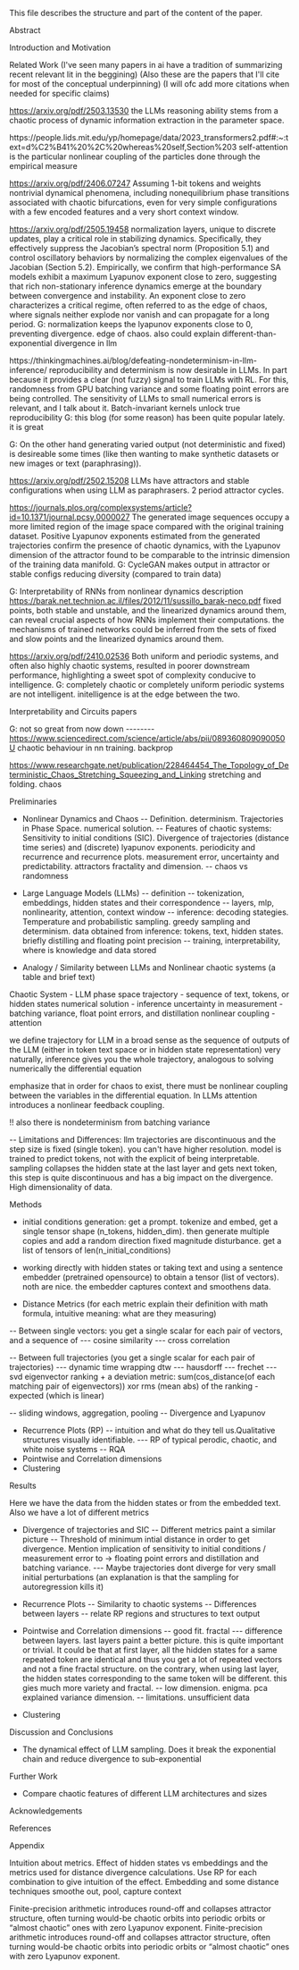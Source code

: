 This file describes the structure and part of the content of the paper.

Abstract

Introduction and Motivation

Related Work (I've seen many papers in ai have a tradition of summarizing recent relevant lit in the beggining) (Also these are the papers that I'll cite for most of the conceptual underpinning) (I will ofc add more citations when needed for specific claims)

https://arxiv.org/pdf/2503.13530 
the LLMs reasoning ability stems from a chaotic process of dynamic information extraction in the parameter space.

<start Attention and nonlinear coupling>
https://people.lids.mit.edu/yp/homepage/data/2023_transformers2.pdf#:~:text=d%C2%B41%20%2C%20whereas%20self,Section%203 
self-attention is the particular nonlinear coupling of the particles done through the empirical measure

https://arxiv.org/pdf/2406.07247 
Assuming 1-bit tokens and weights
nontrivial dynamical phenomena, including nonequilibrium phase
transitions associated with chaotic bifurcations, even for very simple configurations
with a few encoded features and a very short context window.

https://arxiv.org/pdf/2505.19458
normalization layers, unique to discrete updates, play a critical role in stabilizing dynamics. Specifically, they effectively suppress the Jacobian’s spectral norm (Proposition 5.1) and control oscillatory behaviors by normalizing the complex eigenvalues of the Jacobian (Section 5.2). Empirically, we confirm that high-performance SA models exhibit a maximum Lyapunov exponent close to zero, suggesting that rich non-stationary inference dynamics emerge at the boundary between convergence and instability.
An exponent close to zero characterizes a critical regime, often referred to as the edge of chaos, where signals neither explode nor vanish and can propagate for a long period.
G: normalization keeps the lyapunov exponents close to 0, preventing divergence. edge of chaos. also could explain different-than-exponential divergence in llm
<end Attention and nonlinear coupling>


<start LLMs and determinism>
https://thinkingmachines.ai/blog/defeating-nondeterminism-in-llm-inference/ 
reproducibility and determinism is now desirable in LLMs. In part because it provides a clear (not fuzzy) signal to train LLMs with RL. For this, randomness from GPU batching variance and some floating point errors are being controlled. The sensitivity of LLMs to small numerical errors is relevant, and I talk about it.
Batch-invariant kernels unlock true reproducibility
G: this blog (for some reason) has been quite popular lately. it is great

G: On the other hand generating varied output (not deterministic and fixed) is desireable some times (like then wanting to make synthetic datasets or new images or text (paraphrasing)).

https://arxiv.org/pdf/2502.15208 LLMs have attractors and stable configurations when using LLM as paraphrasers. 2 period attractor cycles.

https://journals.plos.org/complexsystems/article?id=10.1371/journal.pcsy.0000027 
The generated image sequences occupy a more limited region of the image space compared with the original training dataset.
Positive Lyapunov exponents estimated from the generated trajectories confirm the presence of chaotic dynamics, with the Lyapunov dimension of the attractor found to be comparable to the intrinsic dimension of the training data manifold.
G: CycleGAN makes output in attractor or stable configs reducing diversity (compared to train data)

<end LLMs and determinism>

G: Interpretability of RNNs from nonlinear dynamics description
https://barak.net.technion.ac.il/files/2012/11/sussillo_barak-neco.pdf
fixed points, both stable and unstable, and the linearized dynamics around them, can reveal crucial aspects of how RNNs implement their computations.
the mechanisms of trained networks could be inferred from the sets of fixed and slow
points and the linearized dynamics around them.

https://arxiv.org/pdf/2410.02536
Both uniform and periodic systems, and often also
highly chaotic systems, resulted in poorer downstream performance, highlighting
a sweet spot of complexity conducive to intelligence. 
G: completely chaotic or completely uniform periodic systems are not intelligent. initelligence is at the edge between the two.


Interpretability and Circuits papers


G: not so great from now down --------
https://www.sciencedirect.com/science/article/abs/pii/089360809090050U 
chaotic behaviour in nn training. backprop


https://www.researchgate.net/publication/228464454_The_Topology_of_Deterministic_Chaos_Stretching_Squeezing_and_Linking
stretching and folding. chaos

Preliminaries

- Nonlinear Dynamics and Chaos
-- Definition. determinism. Trajectories in Phase Space. numerical solution.
-- Features of chaotic systems: Sensitivity to initial conditions (SIC). Divergence of trajectories (distance time series) and (discrete) lyapunov exponents. periodicity and recurrence and recurrence plots. measurement error, uncertainty and predictability. attractors fractality and dimension.
-- chaos vs randomness

- Large Language Models (LLMs)
-- definition
-- tokenization, embeddings, hidden states and their correspondence
-- layers, mlp, nonlinearity, attention, context window
-- inference: decoding stategies. Temperature and probabilistic sampling. greedy sampling and determinism. data obtained from inference: tokens, text, hidden states. briefly distilling and floating point precision
-- training, interpretability, where is knowledge and data stored


- Analogy / Similarity between LLMs and Nonlinear chaotic systems (a table and brief text)

<start table>
Chaotic System - LLM
phase space trajectory - sequence of text, tokens, or hidden states
numerical solution - inference
uncertainty in measurement - batching variance, float point errors, and distillation
nonlinear coupling - attention
<end table>

we define trajectory for LLM in a broad sense as the sequence of outputs of the LLM (either in token text space or in hidden state representation)
very naturally, inference gives you the whole trajectory, analogous to solving numerically the differential equation

emphasize that in order for chaos to exist, there must be nonlinear coupling between the variables in the differential equation. In LLMs attention introduces a nonlinear feedback coupling.

!! also there is nondeterminism from batching variance


-- Limitations and Differences: llm trajectories are discontinuous and the step size is fixed (single token). you can't have higher resolution. model is trained to predict tokens, not with the explicit of being interpretable. sampling collapses the hidden state at the last layer and gets next token, this step is quite discontinuous and has a big impact on the divergence. High dimensionality of data.

Methods

- initial conditions generation: get a prompt. tokenize and embed, get a single tensor shape (n_tokens, hidden_dim). then generate multiple copies and add a random direction fixed magnitude disturbance. get a list of tensors of len(n_initial_conditions)

- working directly with hidden states or taking text and using a sentence embedder (pretrained opensource) to obtain a tensor (list of vectors). noth are nice. the embedder captures context and smoothens data.

- Distance Metrics (for each  metric explain their definition with math formula, intuitive meaning: what are they measuring)

-- Between single vectors: you get a single scalar for each pair of vectors, and a sequence of 
--- cosine similarity
--- cross correlation

-- Between full trajectories (you get a single scalar for each pair of trajectories)
--- dynamic time wrapping dtw
--- hausdorff
--- frechet
--- svd eigenvector ranking + a deviation metric: sum(cos_distance(of each matching pair of eigenvectors)) xor rms (mean abs) of the ranking - expected (which is linear)

-- sliding windows, aggregation, pooling
-- Divergence and Lyapunov

- Recurrence Plots (RP)
-- intuition and what do they tell us.Qualitative structures visually identifiable.
--- RP of typical perodic, chaotic, and white noise systems 
-- RQA
- Pointwise and Correlation dimensions
- Clustering

Results

Here we have the data from the hidden states or from the embedded text. Also we have a lot of different metrics

- Divergence of trajectories and SIC
-- Different metrics paint a similar picture
-- Threshold of minimum intial distance in order to get divergence. Mention implication of sensitivity to initial conditions / measurement error to -> floating point errors and distillation and batching variance.
--- Maybe trajectories dont diverge for very small initial perturbations (an explanation is that the sampling for autoregression kills it)


- Recurrence Plots
-- Similarity to chaotic systems
-- Differences between layers
-- relate RP regions and structures to text output


- Pointwise and Correlation dimensions
-- good fit. fractal
--- difference between layers. last layers paint a better picture. this is quite important or trivial. It could be that at first layer, all the hidden states for a same repeated token are identical and thus you get a lot of repeated vectors and not a fine fractal structure. on the contrary, when using last layer, the hidden states corresponding to the same token will be different. this gies much more variety and fractal.
-- low dimension. enigma. pca explained variance dimension.
-- limitations. unsufficient data

- Clustering


Discussion and Conclusions

- The dynamical effect of LLM sampling. Does it break the exponential chain and reduce divergence to sub-exponential


Further Work

- Compare chaotic features of different LLM architectures and sizes


Acknowledgements

References

Appendix

Intuition about metrics. Effect of hidden states vs embeddings and the metrics used for distance divergence calculations. Use RP for each combination to give intuition of the effect.
Embedding and some distance techniques smoothe out, pool, capture context




Finite-precision arithmetic introduces round-off and collapses attractor structure, often turning would-be chaotic orbits into periodic orbits or “almost chaotic” ones with zero Lyapunov exponent.
Finite-precision arithmetic introduces round-off and collapses attractor structure, often turning would-be chaotic orbits into periodic orbits or “almost chaotic” ones with zero Lyapunov exponent.